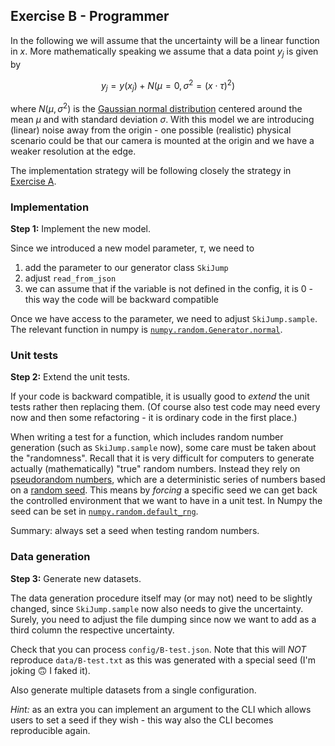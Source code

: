 ## Exercise B - Programmer

In the following we will assume that the uncertainty will be a linear function in $x$.
More mathematically speaking we assume that a data point $y_j$ is given by

$$y_j = y(x_j) + N(\mu=0, \sigma^2 = (x \cdot \tau)^2)$$

where $N(\mu,\sigma^2)$ is the [Gaussian normal distribution](https://en.wikipedia.org/wiki/Normal_distribution)
centered around the mean $\mu$ and with standard deviation $\sigma$.
With this model we are introducing (linear) noise away from the origin - one possible (realistic)
physical scenario could be that our camera is mounted at the origin and we have a weaker
resolution at the edge.

The implementation strategy will be following closely the strategy in [Exercise A](./3-Programmer.md).

### Implementation

**Step 1:** Implement the new model.

Since we introduced a new model parameter, $\tau$, we need to
1. add the parameter to our generator class `SkiJump`
1. adjust `read_from_json`
1. we can assume that if the variable is not defined in the config, it is 0 - this way the code will be backward compatible

Once we have access to the parameter, we need to adjust `SkiJump.sample`.
The relevant function in numpy is [`numpy.random.Generator.normal`](https://numpy.org/doc/stable/reference/random/generated/numpy.random.Generator.normal.html#numpy.random.Generator.normal).

### Unit tests

**Step 2:** Extend the unit tests.

If your code is backward compatible, it is usually good to _extend_ the unit tests rather then replacing them.
(Of course also test code may need every now and then some refactoring - it is ordinary code in the first place.)

When writing a test for a function, which includes random number generation (such as `SkiJump.sample` now), some care must be taken
about the "randomness".
Recall that it is very difficult for computers to generate actually (mathematically) "true" random numbers.
Instead they rely on [pseudorandom numbers](https://en.wikipedia.org/wiki/Pseudorandom_number_generator), which are a deterministic
series of numbers based on a [random seed](https://en.wikipedia.org/wiki/Random_seed).
This means by _forcing_ a specific seed we can get back the controlled environment that we want to have in a unit test.
In Numpy the seed can be set in [`numpy.random.default_rng`](https://numpy.org/doc/stable/reference/random/generator.html#numpy.random.default_rng).

Summary: always set a seed when testing random numbers.

### Data generation

**Step 3:** Generate new datasets.

The data generation procedure itself may (or may not) need to be slightly changed, since `SkiJump.sample` now also needs to give the uncertainty.
Surely, you need to adjust the file dumping since now we want to add as a third column the respective uncertainty.

Check that you can process `config/B-test.json`. Note that this will _NOT_ reproduce `data/B-test.txt` as this was generated with
a special seed (I'm joking :upside_down_face: I faked it).

Also generate multiple datasets from a single configuration.

_Hint:_ as an extra you can implement an argument to the CLI which allows users to set a seed if they wish - this way also the CLI becomes
reproducible again.
